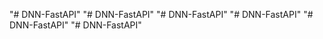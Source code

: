 "# DNN-FastAPI" 
"# DNN-FastAPI" 
"# DNN-FastAPI" 
"# DNN-FastAPI" 
"# DNN-FastAPI" 
"# DNN-FastAPI" 
